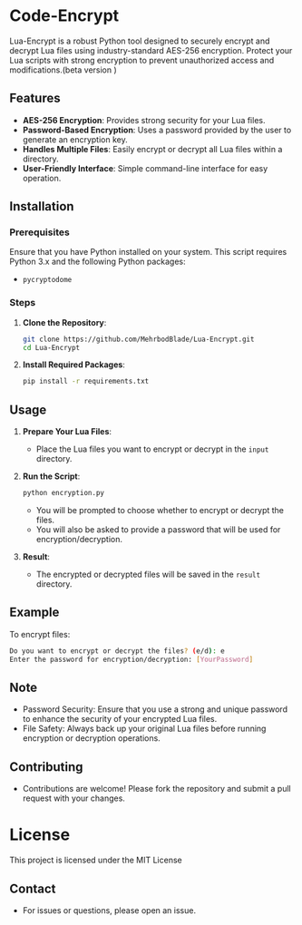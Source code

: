 # Code-Encrypt

Lua-Encrypt is a robust Python tool designed to securely encrypt and decrypt Lua files using industry-standard AES-256 encryption. Protect your Lua scripts with strong encryption to prevent unauthorized access and modifications.(beta version )

## Features

- **AES-256 Encryption**: Provides strong security for your Lua files.
- **Password-Based Encryption**: Uses a password provided by the user to generate an encryption key.
- **Handles Multiple Files**: Easily encrypt or decrypt all Lua files within a directory.
- **User-Friendly Interface**: Simple command-line interface for easy operation.



## Installation

### Prerequisites

Ensure that you have Python installed on your system. This script requires Python 3.x and the following Python packages:
- `pycryptodome`

### Steps

1. **Clone the Repository**:
    ```bash
    git clone https://github.com/MehrbodBlade/Lua-Encrypt.git
    cd Lua-Encrypt
    ```

2. **Install Required Packages**:
    ```bash
    pip install -r requirements.txt
    ```

## Usage

1. **Prepare Your Lua Files**:
    - Place the Lua files you want to encrypt or decrypt in the `input` directory.

2. **Run the Script**:
    ```bash
    python encryption.py
    ```
    - You will be prompted to choose whether to encrypt or decrypt the files.
    - You will also be asked to provide a password that will be used for encryption/decryption.

3. **Result**:
    - The encrypted or decrypted files will be saved in the `result` directory.

## Example

To encrypt files:
```bash
Do you want to encrypt or decrypt the files? (e/d): e
Enter the password for encryption/decryption: [YourPassword]
```
## Note 

- Password Security: Ensure that you use a strong and unique password to enhance the security of your encrypted Lua files.
- File Safety: Always back up your original Lua files before running encryption or decryption operations.

## Contributing

- Contributions are welcome! Please fork the repository and submit a pull request with your changes.


# License

This project is licensed under the MIT License

## Contact
- For issues or questions, please open an issue.
